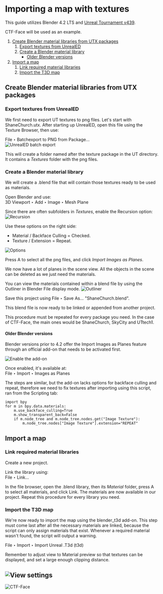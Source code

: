 # Importing a map with textures

This guide utilizes Blender 4.2 LTS and [Unreal Tournament v439](https://github.com/OldUnreal/UnrealTournamentPatches).

CTF-Face will be used as an example.

1. [Create Blender material libraries from UTX packages](#create-blender-material-libraries-from-utx-packages)
	1. [Export textures from UnrealED](#export-textures-from-unrealed)
	2. [Create a Blender material library](#create-a-blender-material-library)
		- [Older Blender versions](#older-blender-versions)
2. [Import a map](#import-a-map)
	1. [Link required material libraries](#link-required-material-libraries)
	2. [Import the T3D map](#import-the-t3d-map)


## Create Blender material libraries from UTX packages

### Export textures from UnrealED
We first need to export UT textures to png files.
Let's start with ShaneChurch.utx.
After starting up UnrealED, open this file using the Texture Browser, then use:

File ‣ Batchexport to PNG from Package...  
![UnrealED batch export](<unrealed batchexport.png>)

This will create a folder named after the texture package in the UT directory. It contains a *Textures* folder with the png files.

### Create a Blender material library

We will create a .blend file that will contain those textures ready to be used as materials. 

Open Blender and use:  
3D Viewport ‣ Add ‣ Image ‣ Mesh Plane

Since there are often subfolders in *Textures*, enable the Recursion option:  
![Recursion](recursion.png)

Use these options on the right side:

- Material / Backface Culling = Checked.
- Texture / Extension = Repeat.

![Options](<image as planes options.png>)

Press A to select all the png files, and click *Import Images as Planes*.

We now have a lot of planes in the scene view. All the objects in the scene can be deleted as we just need the materials.

You can view the materials contained within a blend file by using the Outliner in Blender File display mode.
![Outliner](outliner.png)

Save this project using File ‣ Save As… "ShaneChurch.blend".

This blend file is now ready to be linked or appended from another project.

This procedure must be repeated for every package you need.
In the case of CTF-Face, the main ones would be ShaneChurch, SkyCity and UTtech1.

#### Older Blender versions

Blender versions prior to 4.2 offer the Import Images as Planes feature through an official add-on that needs to be activated first.

![Enable the add-on](<images as planes addon.png>)

Once enabled, it's available at:  
File ‣ Import ‣ Images as Planes

The steps are similar, but the add-on lacks options for backface culling and repeat, therefore we need to fix textures after importing using this script, ran from the Scripting tab:

```
import bpy
for m in bpy.data.materials:
    m.use_backface_culling=True
    m.show_transparent_back=False
    if m.node_tree and m.node_tree.nodes.get("Image Texture"):
        m.node_tree.nodes["Image Texture"].extension="REPEAT"
```

## Import a map

### Link required material libraries

Create a new project.

Link the library using:  
File ‣ Link...  

In the file browser, open the .blend library, then its *Material* folder, press A to select all materials, and click Link.
The materials are now available in our project.
Repeat this procedure for every library you need.

### Import the T3D map

We're now ready to import the map using the blender_t3d add-on. This step must come last after all the necessary materials are linked, because the script can only assign materials that exist.
Whenever a required material wasn't found, the script will output a warning.

File ‣ Import ‣ Import Unreal .T3d (t3d) 

Remember to adjust view to Material preview so that textures can be displayed, and set a large enough clipping distance.

![View settings](<view settings.png>)
---
![CTF-Face](<result.png>)